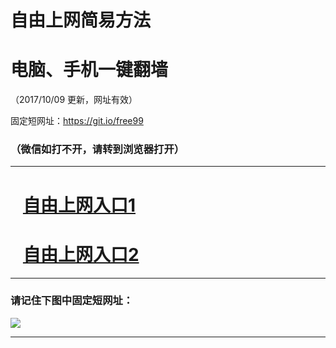 ﻿# 自由上网简易方法

# 电脑、手机一键翻墙

（2017/10/09 更新，网址有效）

固定短网址：https://git.io/free99

### （微信如打不开，请转到浏览器打开）


***





# &nbsp;&nbsp; <a href="http://ft2401118882.fwq-tz-1001.info/fwqtz01.html?t=100900128219 " target="_blank">自由上网入口1</a>
# &nbsp;&nbsp; <a href="http://ft2892625671.fwq-tz-1002.info/fwqtz02.html?t=100900112330 " target="_blank">自由上网入口2</a>
***

### 请记住下图中固定短网址：

<img src="https://s3-us-west-2.amazonaws.com/fwq-1001/yjfq-20170905okok.png" /> 


***

